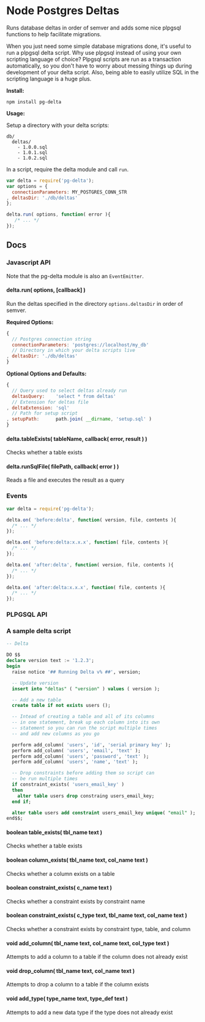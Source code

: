 # Node Postgres Deltas

Runs database deltas in order of semver and adds some nice plpgsql functions to help facilitate migrations.

When you just need some simple database migrations done, it's useful to run a plpgsql delta script. Why use plpgsql instead of using your own scripting language of choice? Plpgsql scripts are run as a transaction automatically, so you don't have to worry about messing things up during development of your delta script. Also, being able to easily utilize SQL in the scripting language is a huge plus.

__Install:__

```
npm install pg-delta
```

__Usage:__

Setup a directory with your delta scripts:

```
db/
  deltas/
    - 1.0.0.sql
    - 1.0.1.sql
    - 1.0.2.sql
```

In a script, require the delta module and call `run`.

```javascript
var delta = require('pg-delta');
var options = {
  connectionParameters: MY_POSTGRES_CONN_STR
, deltasDir: './db/deltas'
};

delta.run( options, function( error ){
   /* ... */
});
```

## Docs

### Javascript API

Note that the pg-delta module is also an `EventEmitter`.

#### delta.run( options, [callback] )

Run the deltas specified in the directory `options.deltasDir` in order of semver.

__Required Options:__

```javascript
{
  // Postgres connection string
  connectionParameters: 'postgres://localhost/my_db'
  // Directory in which your delta scripts live
, deltasDir: './db/deltas'
}
```

__Optional Options and Defaults:__

```javascript
{
  // Query used to select deltas already run
  deltasQuery:    'select * from deltas'
  // Extension for deltas file
, deltaExtension: 'sql'
  // Path for setup script
, setupPath:      path.join( __dirname, 'setup.sql' )
}
```

#### delta.tableExists( tableName, callback( error, result ) )

Checks whether a table exists

#### delta.runSqlFile( filePath, callback( error ) )

Reads a file and executes the result as a query

### Events

```javascript
var delta = require('pg-delta');

delta.on( 'before:delta', function( version, file, contents ){
  /* ... */
});

delta.on( 'before:delta:x.x.x', function( file, contents ){
  /* ... */
});

delta.on( 'after:delta', function( version, file, contents ){
  /* ... */
});

delta.on( 'after:delta:x.x.x', function( file, contents ){
  /* ... */
});
```

### PLPGSQL API

### A sample delta script

```sql
-- Delta

DO $$
declare version text := '1.2.3';
begin
  raise notice '## Running Delta v% ##', version;

  -- Update version
  insert into "deltas" ( "version" ) values ( version );

  -- Add a new table
  create table if not exists users ();

  -- Intead of creating a table and all of its columns
  -- in one statement, break up each column into its own
  -- statement so you can run the script multiple times
  -- and add new columns as you go

  perform add_column( 'users', 'id', 'serial primary key' );
  perform add_column( 'users', 'email', 'text' );
  perform add_column( 'users', 'password', 'text' );
  perform add_column( 'users', 'name', 'text' );

  -- Drop constraints before adding them so script can 
  -- be run multiple times
  if constraint_exists( 'users_email_key' )
  then
    alter table users drop constraing users_email_key;
  end if;

  alter table users add constraint users_email_key unique( "email" );
end$$;
```

#### boolean table_exists( tbl_name text )

Checks whether a table exists

#### boolean column_exists( tbl_name text, col_name text )

Checks whether a column exists on a table

#### boolean constraint_exists( c_name text )

Checks whether a constraint exists by constraint name

#### boolean constraint_exists( c_type text, tbl_name text, col_name text )

Checks whether a constraint exists by constraint type, table, and column

#### void add_column( tbl_name text, col_name text, col_type text )

Attempts to add a column to a table if the column does not already exist

#### void drop_column( tbl_name text, col_name text )

Attempts to drop a column to a table if the column exists

#### void add_type( type_name text, type_def text )

Attempts to add a new data type if the type does not already exist
